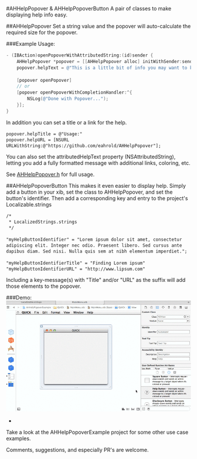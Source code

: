 #AHHelpPopover & AHHelpPopoverButton
A pair of classes to make displaying help info easy.

##AHHelpPopover
Set a string value and the popover will auto-calculate the required size for the popover.


###Example Usage:
```Objective-c
- (IBAction)openPopoverWithAttributedString:(id)sender {
    AHHelpPopover *popover = [[AHHelpPopover alloc] initWithSender:sender];
    popover.helpText = @"This is a little bit of info you may want to know";

	[popover openPopover]
	// or 
	[popover openPopoverWithCompletionHandler:^{
        NSLog(@"Done with Popover...");
    }];
}
```
In addition you can set a title or a link for the help.
```
popover.helpTitle = @"Usage:"
popover.helpURL = [NSURL URLWithString:@"https://github.com/eahrold/AHHelpPopover"];
```

You can also set the attributedHelpText property (NSAttributedString), letting you add a fully formatted message with additional links, coloring, etc.

See [AHHelpPopover.h](AHHelpPopover/AHHelpPopover.h) for full usage.

##AHHelpPopoverButton
This makes it even easier to display help. Simply add a button in your xib, set the class to AHHelpPopover, and set the button's identifier. Then add a corresponding key and entry to the project's Localizable.strings 
```
/* 
 * LocalizedStrings.strings
 */
 
"myHelpButtonIdentifier" = "Lorem ipsum dolor sit amet, consectetur adipiscing elit. Integer nec odio. Praesent libero. Sed cursus ante dapibus diam. Sed nisi. Nulla quis sem at nibh elementum imperdiet.";

"myHelpButtonIdentifierTitle" = "Finding Lorem ipsum"
"myHelpButtonIdentifierURL" = "http://www.lipsum.com"
```

Including a key-message(s) with "Title" and/or "URL" as the suffix will add those elements to the popover.

###Demo:
![demo]

-

Take a look at the AHHelpPopoverExample project for some other use case examples.

Comments, suggestions, and especially PR's are welcome.

[demo]: media/button_demo.gif "Demo Video"
